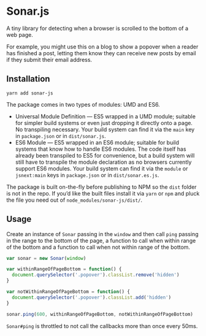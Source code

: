 # Sonar.js

A tiny library for detecting when a browser is scrolled to the bottom of a web page.

For example, you might use this on a blog to show a popover when a reader has finished a post, letting them know they can receive new posts by email if they submit their email address.

## Installation

`yarn add sonar-js`

The package comes in two types of modules: UMD and ES6.

* Universal Module Definition — ES5 wrapped in a UMD module; suitable for simpler build systems or even just dropping it directly onto a page. No transpiling necessary. Your build system can find it via the `main` key in `package.json` or in `dist/sonar.js`.
* ES6 Module — ES5 wrapped in an ES6 module; suitable for build systems that know how to handle ES6 modules. The code itself has already been transpiled to ES5 for convenience, but a build system will still have to transpile the module declaration as no browsers currently support ES6 modules. Your build system can find it via the `module` or `jsnext:main` keys in `package.json` or in `dist/sonar.es.js`.

The package is built on-the-fly before publishing to NPM so the `dist` folder is not in the repo. If you’d like the built files install it via `yarn` or `npm` and pluck the file you need out of `node_modules/sonar-js/dist/`.

## Usage

Create an instance of `Sonar` passing in the `window` and then call `ping` passing in the range to the bottom of the page, a function to call when within range of the bottom and a function to call when not within range of the bottom.

```javascript
var sonar = new Sonar(window)

var withinRangeOfPageBottom = function() {
  document.querySelector('.popover').classList.remove('hidden')
}

var notWithinRangeOfPageBottom = function() {
  document.querySelector('.popover').classList.add('hidden')
}

sonar.ping(600, withinRangeOfPageBottom, notWithinRangeOfPageBottom)
```

`Sonar#ping` is throttled to not call the callbacks more than once every 50ms.

